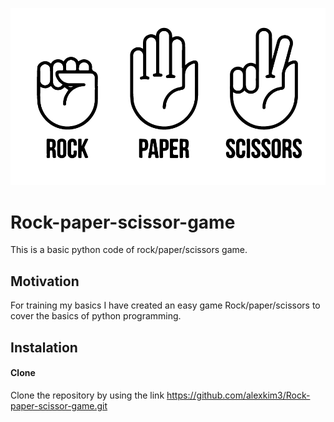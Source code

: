 ![Rock, paper, scissors image](rock_paper_scissors-01.png)

# Rock-paper-scissor-game
This is a basic python code of rock/paper/scissors game.

## Motivation
For training my basics I have created an easy game Rock/paper/scissors to cover the basics of python programming.

## Instalation
#### Clone
Clone the repository by using the link https://github.com/alexkim3/Rock-paper-scissor-game.git
